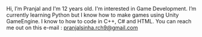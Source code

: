 Hi, I’m Pranjal and I'm 12 years old.
I'm interested in Game Development.
I’m currently learning Python but I know how to make games using Unity GameEngine.
I know to how to code in C++, C# and HTML.
You can reach me out on this e-mail : pranjalsinha.rch9@gmail.com
